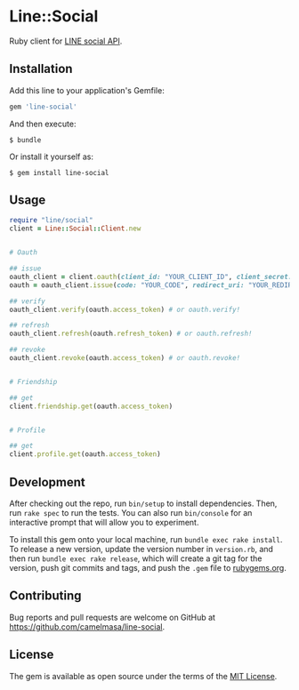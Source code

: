 # Line::Social

Ruby client for [LINE social API](https://developers.line.biz/en/reference/social-api/).

## Installation

Add this line to your application's Gemfile:

```ruby
gem 'line-social'
```

And then execute:

    $ bundle

Or install it yourself as:

    $ gem install line-social

## Usage

```ruby
require "line/social"
client = Line::Social::Client.new


# Oauth

## issue
oauth_client = client.oauth(client_id: "YOUR_CLIENT_ID", client_secret: "YOUR_CLIENT_SECRET")
oauth = oauth_client.issue(code: "YOUR_CODE", redirect_uri: "YOUR_REDIRECT_URI")

## verify
oauth_client.verify(oauth.access_token) # or oauth.verify!

## refresh
oauth_client.refresh(oauth.refresh_token) # or oauth.refresh!

## revoke
oauth_client.revoke(oauth.access_token) # or oauth.revoke!


# Friendship

## get
client.friendship.get(oauth.access_token)


# Profile

## get
client.profile.get(oauth.access_token)
```

## Development

After checking out the repo, run `bin/setup` to install dependencies. Then, run `rake spec` to run the tests. You can also run `bin/console` for an interactive prompt that will allow you to experiment.

To install this gem onto your local machine, run `bundle exec rake install`. To release a new version, update the version number in `version.rb`, and then run `bundle exec rake release`, which will create a git tag for the version, push git commits and tags, and push the `.gem` file to [rubygems.org](https://rubygems.org).

## Contributing

Bug reports and pull requests are welcome on GitHub at https://github.com/camelmasa/line-social.

## License

The gem is available as open source under the terms of the [MIT License](https://opensource.org/licenses/MIT).
